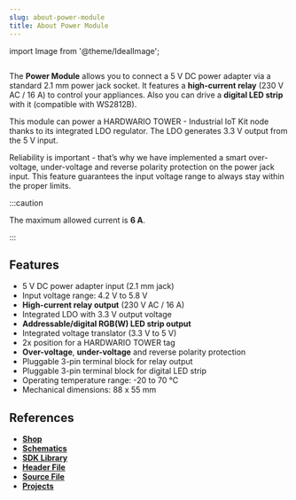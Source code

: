 ```yaml
---
slug: about-power-module
title: About Power Module
---
```

import Image from '@theme/IdealImage';

<div class="container">
  <div class="row">
    <div class="col col--4">
      <div><Image img={require('./1-wire-module.png')} /></div>
    </div>
    <div class="col col--6">
      <p>
        The <b>Power Module</b> allows you to connect a 5 V DC power adapter via a standard 2.1 mm power jack socket. It features a <b>high-current relay</b> (230 V AC / 16 A) to control your appliances. Also you can drive a <b>digital LED strip</b> with it (compatible with WS2812B).
      </p>
      <p>
        This module can power a HARDWARIO TOWER - Industrial IoT Kit node thanks to its integrated LDO regulator. The LDO generates 3.3 V output from the 5 V input.
      </p>
      <p>
        Reliability is important - that’s why we have implemented a smart over-voltage, under-voltage and reverse polarity protection on the power jack input. This feature guarantees the input voltage range to always stay within the proper limits.
      </p>
    </div>
  </div>
</div>

:::caution

The maximum allowed current is **6 A**.

:::


## Features
- 5 V DC power adapter input (2.1 mm jack)
- Input voltage range: 4.2 V to 5.8 V
- **High-current relay output** (230 V AC / 16 A)
- Integrated LDO with 3.3 V output voltage
- **Addressable/digital RGB(W) LED strip output**
- Integrated voltage translator (3.3 V to 5 V)
- 2x position for a HARDWARIO TOWER tag
- **Over-voltage**, **under-voltage** and reverse polarity protection
- Pluggable 3-pin terminal block for relay output
- Pluggable 3-pin terminal block for digital LED strip
- Operating temperature range: -20 to 70 °C
- Mechanical dimensions: 88 x 55 mm

## References
- [**Shop**](https://shop.hardwario.com/power-module/)
- [**Schematics**](https://github.com/hardwario/bc-hardware/tree/master/out/bc-module-power)
- [**SDK Library**](https://sdk.hardwario.com/group__twr__module__power)
- [**Header File**](https://github.com/hardwario/twr-sdk/blob/master/twr/inc/twr_module_power.h)
- [**Source File**](https://github.com/hardwario/twr-sdk/blob/master/twr/src/twr_module_power.c)
- [**Projects**](https://www.hackster.io/hardwario/projects?part_id=73717)

